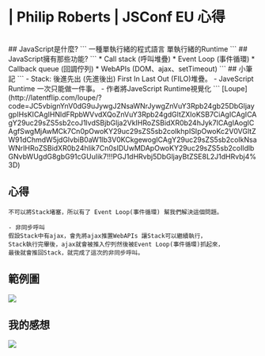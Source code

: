 # | Philip Roberts | JSConf EU 心得
<br>
## JavaScript是什麼?
```
一種單執行緒的程式語言 單執行緒的Runtime
```
## JavaScript擁有那些功能?
```
* Call stack        (呼叫堆疊)
* Event Loop        (事件循環)
* Callback queue    (回調佇列)
* WebAPIs           (DOM、ajax、setTimeout)
```
## 小筆記
```
- Stack: 後進先出 (先進後出) First In Last Out (FILO)堆疊。
- JaveScript Runtime 一次只能做一件事。
- 作者將JaveScript Runtime視覺化
```
[Loupe](http://latentflip.com/loupe/?code=JC5vbignYnV0dG9uJywgJ2NsaWNrJywgZnVuY3Rpb24gb25DbGljaygpIHsKICAgIHNldFRpbWVvdXQoZnVuY3Rpb24gdGltZXIoKSB7CiAgICAgICAgY29uc29sZS5sb2coJ1lvdSBjbGlja2VkIHRoZSBidXR0b24hJyk7ICAgIAogICAgfSwgMjAwMCk7Cn0pOwoKY29uc29sZS5sb2coIkhpISIpOwoKc2V0VGltZW91dChmdW5jdGlvbiB0aW1lb3V0KCkgewogICAgY29uc29sZS5sb2coIkNsaWNrIHRoZSBidXR0b24hIik7Cn0sIDUwMDApOwoKY29uc29sZS5sb2coIldlbGNvbWUgdG8gbG91cGUuIik7!!!PGJ1dHRvbj5DbGljayBtZSE8L2J1dHRvbj4%3D)

## 心得
```
不可以將Stack堵塞，所以有了 Event Loop(事件循環) 幫我們解決這個問題。

- 非同步呼叫
假設Stack中有ajax，會先將ajax推置WebAPIs 讓Stack可以繼續執行，
Stack執行完畢後，ajax就會被推入佇列然後被Event Loop(事件循環)抓起來，
最後就會推回Stack，就完成了這次的非同步呼叫。
```
## 範例圖
![](https://i.imgur.com/CDkxhLn.png)



## 我的感想
![](https://i.imgur.com/f8sk11z.jpg)
